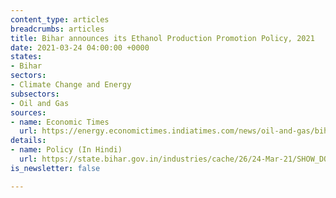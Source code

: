 ```yaml
---
content_type: articles
breadcrumbs: articles
title: Bihar announces its Ethanol Production Promotion Policy, 2021
date: 2021-03-24 04:00:00 +0000
states:
- Bihar
sectors:
- Climate Change and Energy
subsectors:
- Oil and Gas
sources:
- name: Economic Times
  url: https://energy.economictimes.indiatimes.com/news/oil-and-gas/bihar-becomes-first-state-to-have-own-ethanol-policy-for-biofuel/81598341
details:
- name: Policy (In Hindi)
  url: https://state.bihar.gov.in/industries/cache/26/24-Mar-21/SHOW_DOCS/circular-gov-757-dtd-17-03-21.pdf
is_newsletter: false

---
```


